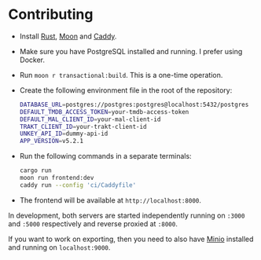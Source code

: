 # Contributing

- Install [Rust](https://www.rust-lang.org), [Moon](https://moonrepo.dev) and
  [Caddy](https://caddyserver.com/).
- Make sure you have PostgreSQL installed and running. I prefer using Docker.
- Run `moon r transactional:build`. This is a one-time operation.
- Create the following environment file in the root of the repository:

  ```bash title=".env"
  DATABASE_URL=postgres://postgres:postgres@localhost:5432/postgres
  DEFAULT_TMDB_ACCESS_TOKEN=your-tmdb-access-token
  DEFAULT_MAL_CLIENT_ID=your-mal-client-id
  TRAKT_CLIENT_ID=your-trakt-client-id
  UNKEY_API_ID=dummy-api-id
  APP_VERSION=v5.2.1
  ```

- Run the following commands in a separate terminals:

  ```bash
  cargo run
  moon run frontend:dev
  caddy run --config 'ci/Caddyfile'
  ```

- The frontend will be available at `http://localhost:8000`.

In development, both servers are started independently running on `:3000` and `:5000`
respectively and reverse proxied at `:8000`.

If you want to work on exporting, then you need to also have [Minio](https://min.io/)
installed and running on `localhost:9000`.
